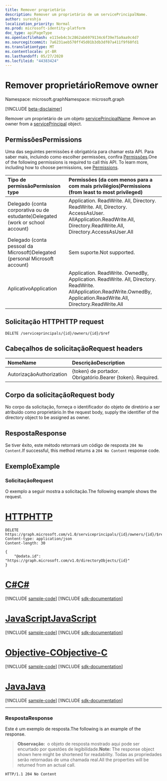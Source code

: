 ```yaml
---
title: Remover proprietário
description: Remover um proprietário de um servicePrincipalName.
author: sureshja
localization_priority: Normal
ms.prod: microsoft-identity-platform
doc_type: apiPageType
ms.openlocfilehash: e115eb4c3c2862ab6979134c6f39e75a9aa9c4d7
ms.sourcegitcommit: 7a6231aeb570ff45d01b3db3df07a411f9f60fd1
ms.translationtype: MT
ms.contentlocale: pt-BR
ms.lasthandoff: 05/27/2020
ms.locfileid: "44383424"
---
```

# <a name="remove-owner"></a><span data-ttu-id="3c4bf-103">Remover proprietário</span><span class="sxs-lookup"><span data-stu-id="3c4bf-103">Remove owner</span></span>

<span data-ttu-id="3c4bf-104">Namespace: microsoft.graph</span><span class="sxs-lookup"><span data-stu-id="3c4bf-104">Namespace: microsoft.graph</span></span>

[!INCLUDE [beta-disclaimer](../../includes/beta-disclaimer.md)]

<span data-ttu-id="3c4bf-105">Remover um proprietário de um objeto [servicePrincipalName](../resources/serviceprincipal.md) .</span><span class="sxs-lookup"><span data-stu-id="3c4bf-105">Remove an owner from a [servicePrincipal](../resources/serviceprincipal.md) object.</span></span>

## <a name="permissions"></a><span data-ttu-id="3c4bf-106">Permissões</span><span class="sxs-lookup"><span data-stu-id="3c4bf-106">Permissions</span></span>
<span data-ttu-id="3c4bf-p101">Uma das seguintes permissões é obrigatória para chamar esta API. Para saber mais, incluindo como escolher permissões, confira [Permissões](/graph/permissions-reference).</span><span class="sxs-lookup"><span data-stu-id="3c4bf-p101">One of the following permissions is required to call this API. To learn more, including how to choose permissions, see [Permissions](/graph/permissions-reference).</span></span>

|<span data-ttu-id="3c4bf-109">Tipo de permissão</span><span class="sxs-lookup"><span data-stu-id="3c4bf-109">Permission type</span></span>      | <span data-ttu-id="3c4bf-110">Permissões (da com menos para a com mais privilégios)</span><span class="sxs-lookup"><span data-stu-id="3c4bf-110">Permissions (from least to most privileged)</span></span>              |
|:--------------------|:---------------------------------------------------------|
|<span data-ttu-id="3c4bf-111">Delegado (conta corporativa ou de estudante)</span><span class="sxs-lookup"><span data-stu-id="3c4bf-111">Delegated (work or school account)</span></span> | <span data-ttu-id="3c4bf-112">Application. ReadWrite. All, Directory. ReadWrite. All, Directory. AccessAsUser. All</span><span class="sxs-lookup"><span data-stu-id="3c4bf-112">Application.ReadWrite.All, Directory.ReadWrite.All, Directory.AccessAsUser.All</span></span>  |
|<span data-ttu-id="3c4bf-113">Delegado (conta pessoal da Microsoft)</span><span class="sxs-lookup"><span data-stu-id="3c4bf-113">Delegated (personal Microsoft account)</span></span> | <span data-ttu-id="3c4bf-114">Sem suporte.</span><span class="sxs-lookup"><span data-stu-id="3c4bf-114">Not supported.</span></span>    |
|<span data-ttu-id="3c4bf-115">Aplicativo</span><span class="sxs-lookup"><span data-stu-id="3c4bf-115">Application</span></span> | <span data-ttu-id="3c4bf-116">Application. ReadWrite. OwnedBy, Application. ReadWrite. All, Directory. ReadWrite. All</span><span class="sxs-lookup"><span data-stu-id="3c4bf-116">Application.ReadWrite.OwnedBy, Application.ReadWrite.All, Directory.ReadWrite.All</span></span> |

## <a name="http-request"></a><span data-ttu-id="3c4bf-117">Solicitação HTTP</span><span class="sxs-lookup"><span data-stu-id="3c4bf-117">HTTP request</span></span>
<!-- { "blockType": "ignored" } -->
```http
DELETE /serviceprincipals/{id}/owners/{id}/$ref

```
## <a name="request-headers"></a><span data-ttu-id="3c4bf-118">Cabeçalhos de solicitação</span><span class="sxs-lookup"><span data-stu-id="3c4bf-118">Request headers</span></span>
| <span data-ttu-id="3c4bf-119">Nome</span><span class="sxs-lookup"><span data-stu-id="3c4bf-119">Name</span></span> | <span data-ttu-id="3c4bf-120">Descrição</span><span class="sxs-lookup"><span data-stu-id="3c4bf-120">Description</span></span>|
|:---- |:---------- |
| <span data-ttu-id="3c4bf-121">Autorização</span><span class="sxs-lookup"><span data-stu-id="3c4bf-121">Authorization</span></span> | <span data-ttu-id="3c4bf-p102">{token} de portador. Obrigatório.</span><span class="sxs-lookup"><span data-stu-id="3c4bf-p102">Bearer {token}. Required.</span></span>  |

## <a name="request-body"></a><span data-ttu-id="3c4bf-124">Corpo da solicitação</span><span class="sxs-lookup"><span data-stu-id="3c4bf-124">Request body</span></span>
<span data-ttu-id="3c4bf-125">No corpo da solicitação, forneça o identificador do objeto de diretório a ser atribuído como proprietário.</span><span class="sxs-lookup"><span data-stu-id="3c4bf-125">In the request body, supply the identifier of the directory object to be assigned as owner.</span></span>

## <a name="response"></a><span data-ttu-id="3c4bf-126">Resposta</span><span class="sxs-lookup"><span data-stu-id="3c4bf-126">Response</span></span>

<span data-ttu-id="3c4bf-127">Se tiver êxito, este método retornará um código de resposta `204 No Content`.</span><span class="sxs-lookup"><span data-stu-id="3c4bf-127">If successful, this method returns a `204 No Content` response code.</span></span>

## <a name="example"></a><span data-ttu-id="3c4bf-128">Exemplo</span><span class="sxs-lookup"><span data-stu-id="3c4bf-128">Example</span></span>

### <a name="request"></a><span data-ttu-id="3c4bf-129">Solicitação</span><span class="sxs-lookup"><span data-stu-id="3c4bf-129">Request</span></span>

<span data-ttu-id="3c4bf-130">O exemplo a seguir mostra a solicitação.</span><span class="sxs-lookup"><span data-stu-id="3c4bf-130">The following example shows the request.</span></span>

# <a name="http"></a>[<span data-ttu-id="3c4bf-131">HTTP</span><span class="sxs-lookup"><span data-stu-id="3c4bf-131">HTTP</span></span>](#tab/http)
<!-- {
  "blockType": "request",
  "name": "serviceprincipal_delete_owners"
}-->

```http
DELETE https://graph.microsoft.com/v1.0/serviceprincipals/{id}/owners/{id}/$ref
Content-type: application/json
Content-length: 30

{
    "@odata.id": "https://graph.microsoft.com/v1.0/directoryObjects/{id}"
}

```
# <a name="c"></a>[<span data-ttu-id="3c4bf-132">C#</span><span class="sxs-lookup"><span data-stu-id="3c4bf-132">C#</span></span>](#tab/csharp)
[!INCLUDE [sample-code](../includes/snippets/csharp/serviceprincipal-delete-owners-csharp-snippets.md)]
[!INCLUDE [sdk-documentation](../includes/snippets/snippets-sdk-documentation-link.md)]

# <a name="javascript"></a>[<span data-ttu-id="3c4bf-133">JavaScript</span><span class="sxs-lookup"><span data-stu-id="3c4bf-133">JavaScript</span></span>](#tab/javascript)
[!INCLUDE [sample-code](../includes/snippets/javascript/serviceprincipal-delete-owners-javascript-snippets.md)]
[!INCLUDE [sdk-documentation](../includes/snippets/snippets-sdk-documentation-link.md)]

# <a name="objective-c"></a>[<span data-ttu-id="3c4bf-134">Objective-C</span><span class="sxs-lookup"><span data-stu-id="3c4bf-134">Objective-C</span></span>](#tab/objc)
[!INCLUDE [sample-code](../includes/snippets/objc/serviceprincipal-delete-owners-objc-snippets.md)]
[!INCLUDE [sdk-documentation](../includes/snippets/snippets-sdk-documentation-link.md)]

# <a name="java"></a>[<span data-ttu-id="3c4bf-135">Java</span><span class="sxs-lookup"><span data-stu-id="3c4bf-135">Java</span></span>](#tab/java)
[!INCLUDE [sample-code](../includes/snippets/java/serviceprincipal-delete-owners-java-snippets.md)]
[!INCLUDE [sdk-documentation](../includes/snippets/snippets-sdk-documentation-link.md)]

---


### <a name="response"></a><span data-ttu-id="3c4bf-136">Resposta</span><span class="sxs-lookup"><span data-stu-id="3c4bf-136">Response</span></span>

<span data-ttu-id="3c4bf-137">Este é um exemplo de resposta.</span><span class="sxs-lookup"><span data-stu-id="3c4bf-137">The following is an example of the response.</span></span>

><span data-ttu-id="3c4bf-138">**Observação:**  o objeto de resposta mostrado aqui pode ser encurtado por questões de legibilidade.</span><span class="sxs-lookup"><span data-stu-id="3c4bf-138">**Note:** The response object shown here might be shortened for readability.</span></span> <span data-ttu-id="3c4bf-139">Todas as propriedades serão retornadas de uma chamada real.</span><span class="sxs-lookup"><span data-stu-id="3c4bf-139">All the properties will be returned from an actual call.</span></span>

<!-- {
  "blockType": "response",
  "truncated": true,
  "@odata.type": "microsoft.graph.directoryObject"
} -->
```http
HTTP/1.1 204 No Content
```

<!-- uuid: 8fcb5dbc-d5aa-4681-8e31-b001d5168d79
2015-10-25 14:57:30 UTC -->
<!--
{
  "type": "#page.annotation",
  "description": "Remove owner",
  "keywords": "",
  "section": "documentation",
  "tocPath": "",
  "suppressions": [
  ]
}
-->
